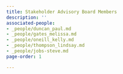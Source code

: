 ```yaml
---
title: Stakeholder Advisory Board Members
description: ''
associated-people:
- _people/duncan_paul.md
- _people/gates_melissa.md
- _people/oneill_kelly.md
- _people/thompson_lindsay.md
- _people/jobs-steve.md
page-order: 1

---
```

